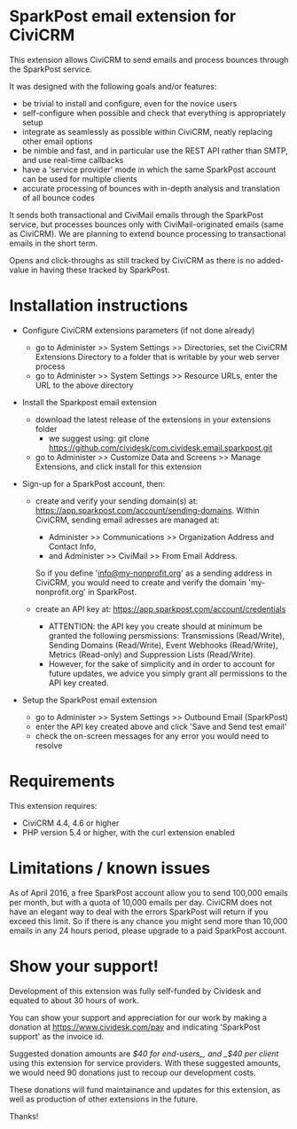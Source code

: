 SparkPost email extension for CiviCRM
=====================================

This extension allows CiviCRM to send emails and process bounces through the SparkPost service.

It was designed with the following goals and/or features:
* be trivial to install and configure, even for the novice users
* self-configure when possible and check that everything is appropriately setup
* integrate as seamlessly as possible within CiviCRM, neatly replacing other email options
* be nimble and fast, and in particular use the REST API rather than SMTP, and use real-time callbacks
* have a 'service provider' mode in which the same SparkPost account can be used for multiple clients
* accurate processing of bounces with in-depth analysis and translation of all bounce codes

It sends both transactional and CiviMail emails through the SparkPost service, but processes bounces only with CiviMail-originated emails (same as CiviCRM). We are planning to extend bounce processing to transactional emails in the short term.

Opens and click-throughs as still tracked by CiviCRM as there is no added-value in having these tracked by SparkPost.

Installation instructions
=========================

* Configure CiviCRM extensions parameters (if not done already)
  * go to Administer >> System Settings >> Directories, set the CiviCRM Extensions Directory to a folder that is writable by your web server process
  * go to Administer >> System Settings >> Resource URLs, enter the URL to the above directory

* Install the Sparkpost email extension
  * download the latest release of the extensions in your extensions folder
    * we suggest using: git clone https://github.com/cividesk/com.cividesk.email.sparkpost.git
  * go to Administer >> Customize Data and Screens >> Manage Extensions, and click install for this extension

* Sign-up for a SparkPost account, then:
  * create and verify your sending domain(s) at: https://app.sparkpost.com/account/sending-domains. Within CiviCRM, sending email adresses are managed at:
    * Administer >> Communications >> Organization Address and Contact Info,
    * and Administer >> CiviMail >> From Email Address.

    So if you define 'info@my-nonprofit.org' as a sending address in CiviCRM, you would need to create and verify the domain 'my-nonprofit.org' in SparkPost.

  * create an API key at: https://app.sparkpost.com/account/credentials
    * ATTENTION: the API key you create should at minimum be granted the following persmissions: Transmissions (Read/Write), Sending Domains (Read/Write), Event Webhooks (Read/Write), Metrics (Read-only) and Suppression Lists (Read/Write).
    * However, for the sake of simplicity and in order to account for future updates, we advice you simply grant all permissions to the API key created.

* Setup the SparkPost email extension
  * go to Administer >> System Settings >> Outbound Email (SparkPost)
  * enter the API key created above and click 'Save and Send test email'
  * check the on-screen messages for any error you would need to resolve

Requirements
============

This extension requires:
* CiviCRM 4.4, 4.6 or higher
* PHP version 5.4 or higher, with the curl extension enabled

Limitations / known issues
==========================

As of April 2016, a free SparkPost account allow you to send 100,000 emails per month, but with a quota of 10,000 emails per day. CiviCRM does not have an elegant way to deal with the errors SparkPost will return if you exceed this limit. So if there is any chance you might send more than 10,000 emails in any 24 hours period, please upgrade to a paid SparkPost account.

Show your support!
==================

Development of this extension was fully self-funded by Cividesk and equated to about 30 hours of work.

You can show your support and appreciation for our work by making a donation at https://www.cividesk.com/pay and indicating 'SparkPost support' as the invoice id.

Suggested donation amounts are _$40 for end-users_, and _$40 per client_ using this extension for service providers. With these suggested amounts, we would need 90 donations just to recoup our development costs.

These donations will fund maintainance and updates for this extension, as well as production of other extensions in the future.

Thanks!